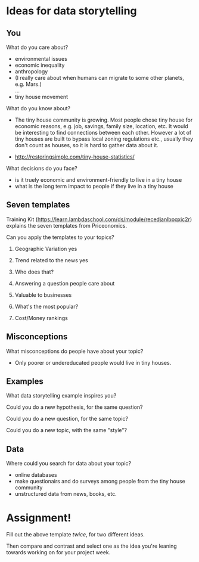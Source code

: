 # Ideas for data storytelling

## You

What do you care about?

- environmental issues
- economic inequality
- anthropology
- (I really care about when humans can migrate to some other planets, e.g. Mars.)  
...  
- tiny house movement  

What do you know about?

- The tiny house community is growing. Most people chose tiny house for economic reasons, e.g. job, savings, family size, location, etc. It would be interesting to find connections between each other. However a lot of tiny houses are built to bypass local zoning regulations etc., usually they don't count as houses, so it is hard to gather data about it.

- http://restoringsimple.com/tiny-house-statistics/

What decisions do you face?

- is it truely economic and environment-friendly to live in a tiny house
- what is the long term impact to people if they live in a tiny house

## Seven templates

Training Kit (https://learn.lambdaschool.com/ds/module/recedjanlbpqxic2r) explains the seven templates from Priceonomics.

Can you apply the templates to your topics? 

1. Geographic Variation  yes


2. Trend related to the news yes


3. Who does that? 


4. Answering a question people care about


5. Valuable to businesses


6. What's the most popular?


7. Cost/Money rankings


## Misconceptions

What misconceptions do people have about your topic?

- Only poorer or undereducated people would live in tiny houses.

## Examples

What data storytelling example inspires you?


Could you do a new hypothesis, for the same question?


Could you do a new question, for the same topic?


Could you do a new topic, with the same "style"?


## Data

Where could you search for data about your topic?

- online databases
- make questionairs and do surveys among people from the tiny house community
- unstructured data from news, books, etc.

# Assignment!

Fill out the above template *twice*, for two different ideas.

Then compare and contrast and select one as the idea you're leaning towards
working on for your project week.

